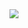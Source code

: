 
<div>
  <img height:"180em" src="https://github-readme-stats.vercel.app/api?username=AiltonSeverino&show_icons=true&theme=radical"/>
</div>
